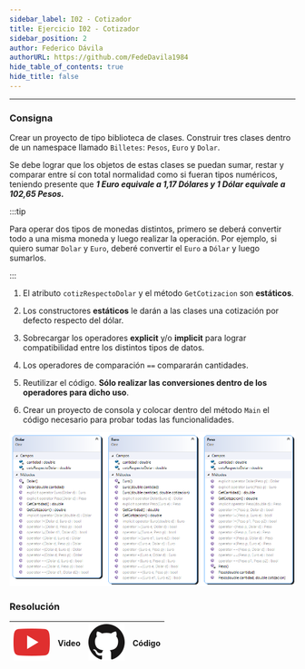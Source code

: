 ```yaml
---
sidebar_label: I02 - Cotizador
title: Ejercicio I02 - Cotizador
sidebar_position: 2
author: Federico Dávila
authorURL: https://github.com/FedeDavila1984
hide_table_of_contents: true
hide_title: false
---
```

---
### Consigna
Crear un proyecto de tipo biblioteca de clases. Construir tres clases dentro de un namespace llamado `Billetes`: `Pesos`, `Euro` y `Dolar`. 

Se debe lograr que los objetos de estas clases se puedan sumar, restar y comparar entre sí con total normalidad como si fueran tipos numéricos, teniendo presente que ***1 Euro equivale a 1,17 Dólares y 1 Dólar equivale a 102,65 Pesos.***

:::tip
    
Para operar dos tipos de monedas distintos, primero se deberá convertir todo a una misma moneda y luego realizar la operación. Por ejemplo, si quiero sumar `Dolar` y `Euro`, deberé convertir el `Euro` a `Dólar` y luego sumarlos.

:::

1. El atributo `cotizRespectoDolar` y el método `GetCotizacion` son **estáticos**.

2. Los constructores **estáticos** le darán a las clases una cotización por defecto respecto del dólar.

3. Sobrecargar los operadores **explicit** y/o **implicit** para lograr compatibilidad entre los distintos tipos de datos.

4. Los operadores de comparación `==` compararán cantidades.
 
5. Reutilizar el código. **Sólo realizar las conversiones dentro de los operadores para dicho uso**.

6. Crear un proyecto de consola y colocar dentro del método `Main` el código necesario para probar todas las funcionalidades.

![Diagrama de clase Sumador](/clases/04-sobrecarga/Ejercicios/diagramaConversor.png)

### Resolución
| ![img](/base/youtube.svg) | Video | ![img](/base/github.svg) | Código |
| :-------------------------------------: | :---: | :------------------------------------: | :----: |


